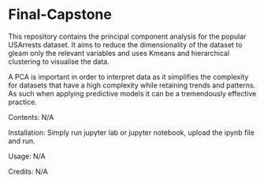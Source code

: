 # Final-Capstone

This repository contains the principal component analysis for the popular USArrests dataset. It aims to reduce the dimensionality of the dataset to gleam only the relevant variables and uses Kmeans and hierarchical clustering to visualise the data. 

A PCA is important in order to interpret data as it simplifies the complexity for datasets that have a high complexity while retaining trends and patterns. As such when applying predictive models it can be a tremendously effective practice. 

Contents: N/A

Installation: Simply run jupyter lab or jupyter notebook, upload the ipynb file and run. 

Usage: N/A

Credits: N/A
